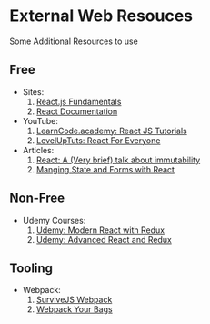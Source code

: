 # External Web Resouces

Some Additional Resources to use

## Free

- Sites:
  1. [React.js Fundamentals][site 1]
  2. [React Documentation][site 2]
- YouTube:
  1. [LearnCode.academy: React JS Tutorials][YouTube 1]
  2. [LevelUpTuts: React For Everyone][YouTube 2]
- Articles:
  1. [React: A (Very brief) talk about immutability][article 1]
  2. [Manging State and Forms with React][article 2]

## Non-Free

- Udemy Courses:
  1. [Udemy: Modern React with Redux][udemy 1]
  1. [Udemy: Advanced React and Redux][udemy 2]

## Tooling

- Webpack:
  1. [SurviveJS Webpack][tooling 1]
  2. [Webpack Your Bags][tooling 2]

[site 1]: http://courses.reactjsprogram.com/courses/reactjsfundamental
[site 2]: https://facebook.github.io/react/docs/getting-started.html

[YouTube 1]: https://www.youtube.com/playlist?list=PLoYCgNOIyGABj2GQSlDRjgvXtqfDxKm5b
[YouTube 2]: https://www.youtube.com/playlist?list=PLLnpHn493BHFfs3Uj5tvx17mXk4B4ws4p

[article 1]: https://medium.com/pro-react/a-brief-talk-about-immutability-and-react-s-helpers-70919ab8ae7c#.heo4ruds4
[article 2]: https://medium.com/@gaperton/managing-state-and-forms-with-react-part-1-12eacb647112#.pjop3rngj

[udemy 1]: https://www.udemy.com/react-redux/
[udemy 2]: https://www.udemy.com/react-redux-tutorial/

[tooling 1]: http://survivejs.com/webpack/introduction/
[tooling 2]: https://blog.madewithlove.be/post/webpack-your-bags
